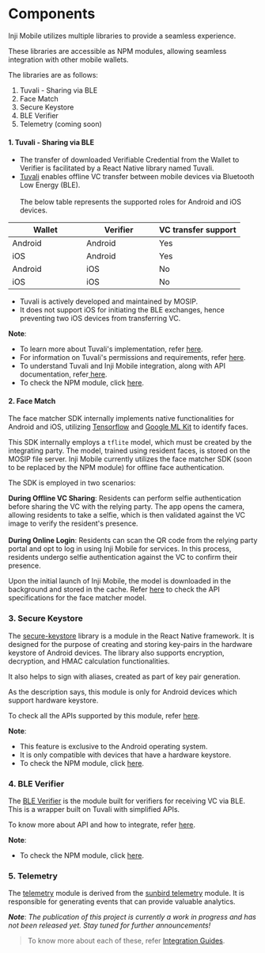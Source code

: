 # Components

Inji Mobile utilizes multiple libraries to provide a seamless experience.

These libraries are accessible as NPM modules, allowing seamless integration with other mobile wallets.

The libraries are as follows:

1. Tuvali - Sharing via BLE
2. Face Match
3. Secure Keystore
4. BLE Verifier
5. Telemetry (coming soon)

#### **1. Tuvali - Sharing via BLE**

* The transfer of downloaded Verifiable Credential from the Wallet to Verifier is facilitated by a React Native library named Tuvali.
* [Tuvali](https://github.com/mosip/tuvali) enables offline VC transfer between mobile devices via Bluetooth Low Energy (BLE).\
  \
  The below table represents the supported roles for Android and iOS devices.

<table><thead><tr><th width="134">Wallet</th><th width="131">Verifier</th><th>VC transfer support</th></tr></thead><tbody><tr><td>Android</td><td>Android</td><td>Yes</td></tr><tr><td>iOS</td><td>Android</td><td>Yes</td></tr><tr><td>Android</td><td>iOS</td><td>No</td></tr><tr><td>iOS</td><td>iOS</td><td>No</td></tr></tbody></table>

* Tuvali is actively developed and maintained by MOSIP.
* It does not support iOS for initiating the BLE exchanges, hence preventing two iOS devices from transferring VC.

**Note**:

* To learn more about Tuvali's implementation, refer [here](https://docs.mosip.io/inji/integration-guide/tuvali).
* For information on Tuvali's permissions and requirements, refer [here](https://docs.mosip.io/inji/integration-guide/tuvali/tuvali-requirements).
* To understand Tuvali and Inji Mobile integration, along with API documentation, refer[ here](https://docs.mosip.io/inji/integration-guide/tuvali/tuvali-inji).
* To check the NPM module, click [here](https://www.npmjs.com/package/@mosip/tuvali).

#### **2. Face Match**

The face matcher SDK internally implements native functionalities for Android and iOS, utilizing [Tensorflow](https://www.tensorflow.org/) and [Google ML Kit](https://developers.google.com/ml-kit) to identify faces.

This SDK internally employs a `tflite` model, which must be created by the integrating party. The model, trained using resident faces, is stored on the MOSIP file server. Inji Mobile currently utilizes the face matcher SDK (soon to be replaced by the NPM module) for offline face authentication.

The SDK is employed in two scenarios:

**During Offline VC Sharing**: Residents can perform selfie authentication before sharing the VC with the relying party. The app opens the camera, allowing residents to take a selfie, which is then validated against the VC image to verify the resident's presence.\
\
**During Online Login**: Residents can scan the QR code from the relying party portal and opt to log in using Inji Mobile for services. In this process, residents undergo selfie authentication against the VC to confirm their presence.

Upon the initial launch of Inji Mobile, the model is downloaded in the background and stored in the cache. Refer [here](../integration-guide/face-match.md) to check the API specifications for the face matcher model.

### **3. Secure Keystore**

The [secure-keystore](https://github.com/mosip/secure-keystore) library is a module in the React Native framework. It is designed for the purpose of creating and storing key-pairs in the hardware keystore of Android devices. The library also supports encryption, decryption, and HMAC calculation functionalities.

It also helps to sign with aliases, created as part of key pair generation.

As the description says, this module is only for Android devices which support hardware keystore.

To check all the APIs supported by this module, refer [here](https://github.com/mosip/secure-keystore/blob/develop/src/interface.ts).

**Note**:

* This feature is exclusive to the Android operating system.
* It is only compatible with devices that have a hardware keystore.
* To check the NPM module, click [here](https://www.npmjs.com/package/@mosip/secure-keystore).

### **4. BLE Verifier**

The [BLE Verifier](https://github.com/mosip/ble-verifier-sdk/tree/develop) is the module built for verifiers for receiving VC via BLE. This is a wrapper built on Tuvali with simplified APIs.

To know more about API and how to integrate, refer [here](../integration-guide/ble-verifier.md).

**Note**:

* To check the NPM module, click [here](https://www.npmjs.com/package/@mosip/ble-verifier-sdk).

### **5. Telemetry**

The [telemetry](https://github.com/mosip/sunbird-telemetry-sdk) module is derived from the [sunbird telemetry](https://github.com/project-sunbird/sunbird-telemetry-sdk) module. It is responsible for generating events that can provide valuable analytics.

_**Note**_: _The publication of this project is currently a work in progress and has not been released yet. Stay tuned for further announcements!_

> To know more about each of these, refer [Integration Guides](https://docs.mosip.io/inji/integration-guide).
